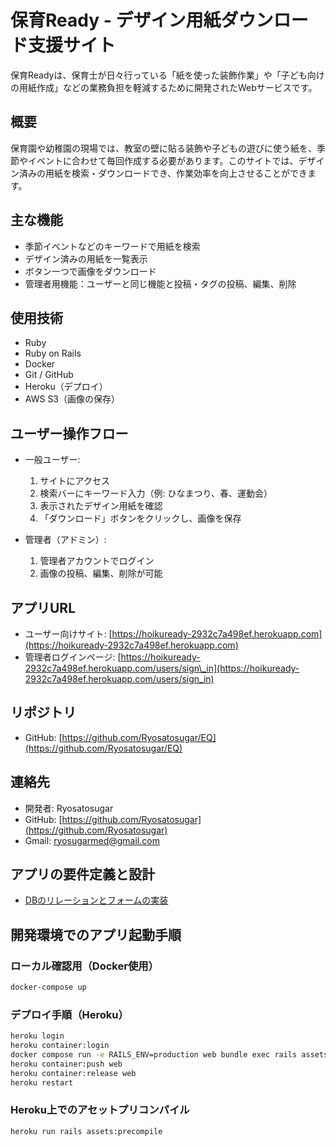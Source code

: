 # 保育Ready - デザイン用紙ダウンロード支援サイト

保育Readyは、保育士が日々行っている「紙を使った装飾作業」や「子ども向けの用紙作成」などの業務負担を軽減するために開発されたWebサービスです。

## 概要

保育園や幼稚園の現場では、教室の壁に貼る装飾や子どもの遊びに使う紙を、季節やイベントに合わせて毎回作成する必要があります。このサイトでは、デザイン済みの用紙を検索・ダウンロードでき、作業効率を向上させることができます。

## 主な機能

* 季節イベントなどのキーワードで用紙を検索
* デザイン済みの用紙を一覧表示
* ボタン一つで画像をダウンロード
* 管理者用機能：ユーザーと同じ機能と投稿・タグの投稿、編集、削除

## 使用技術

* Ruby
* Ruby on Rails
* Docker
* Git / GitHub
* Heroku（デプロイ）
* AWS S3（画像の保存）

## ユーザー操作フロー

* 一般ユーザー:

  1. サイトにアクセス
  2. 検索バーにキーワード入力（例: ひなまつり、春、運動会）
  3. 表示されたデザイン用紙を確認
  4. 「ダウンロード」ボタンをクリックし、画像を保存

* 管理者（アドミン）:

  1. 管理者アカウントでログイン
  2. 画像の投稿、編集、削除が可能

## アプリURL

* ユーザー向けサイト: [https://hoikuready-2932c7a498ef.herokuapp.com](https://hoikuready-2932c7a498ef.herokuapp.com)
* 管理者ログインページ: [https://hoikuready-2932c7a498ef.herokuapp.com/users/sign\_in](https://hoikuready-2932c7a498ef.herokuapp.com/users/sign_in)

## リポジトリ

* GitHub: [https://github.com/Ryosatosugar/EQ](https://github.com/Ryosatosugar/EQ)

## 連絡先

* 開発者: Ryosatosugar
* GitHub: [https://github.com/Ryosatosugar](https://github.com/Ryosatosugar)
* Gmail: [ryosugarmed@gmail.com](mailto:ryosugarmed@gmail.com)

## アプリの要件定義と設計

* [DBのリレーションとフォームの実装](https://github.com/Ryosatosugar/EQ/issues/66)

## 開発環境でのアプリ起動手順

### ローカル確認用（Docker使用）

```bash
docker-compose up
```

### デプロイ手順（Heroku）

```bash
heroku login
heroku container:login
docker compose run -e RAILS_ENV=production web bundle exec rails assets:precompile
heroku container:push web
heroku container:release web
heroku restart
```

### Heroku上でのアセットプリコンパイル

```bash
heroku run rails assets:precompile
```
